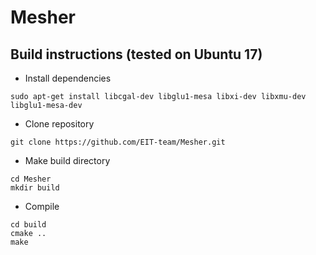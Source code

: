 # Mesher
## Build instructions (tested on Ubuntu 17)

* Install dependencies
```
sudo apt-get install libcgal-dev libglu1-mesa libxi-dev libxmu-dev libglu1-mesa-dev
```

* Clone repository
```
git clone https://github.com/EIT-team/Mesher.git
```

* Make build directory
```
cd Mesher
mkdir build
```
* Compile
```
cd build
cmake ..
make
```


